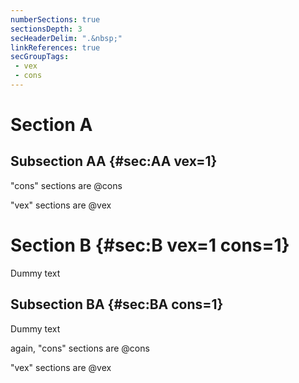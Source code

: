 ```yaml
---
numberSections: true
sectionsDepth: 3
secHeaderDelim: ".&nbsp;"
linkReferences: true
secGroupTags: 
 - vex
 - cons
---
```


# Section A

## Subsection AA {#sec:AA vex=1}

"cons" sections are @cons

"vex" sections are @vex

# Section B {#sec:B vex=1 cons=1}

Dummy text

## Subsection BA {#sec:BA cons=1}

Dummy text

again, "cons" sections are @cons

"vex" sections are @vex